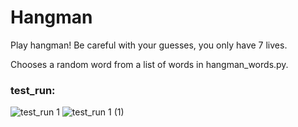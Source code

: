 # Hangman

Play hangman! Be careful with your guesses, you only have 7 lives.

Chooses a random word from a list of words in hangman_words.py.

### test_run:
![test_run 1](https://user-images.githubusercontent.com/54639928/185299176-7e199ffa-2b2e-44c8-8d4c-0be1b1b540b9.png)
![test_run 1 (1)](https://user-images.githubusercontent.com/54639928/185299181-2a7b852a-9dbb-4726-8f2f-5cd1b38cfad9.png)


